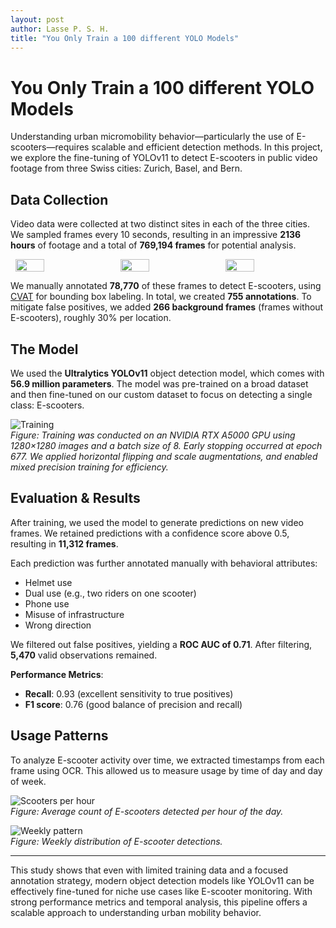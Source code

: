 ```yaml
---
layout: post  
author: Lasse P. S. H.  
title: "You Only Train a 100 different YOLO Models"  
---
```


# You Only Train a 100 different YOLO Models

Understanding urban micromobility behavior—particularly the use of E-scooters—requires scalable and efficient detection methods. In this project, we explore the fine-tuning of YOLOv11 to detect E-scooters in public video footage from three Swiss cities: Zurich, Basel, and Bern.

## Data Collection

Video data were collected at two distinct sites in each of the three cities. We sampled frames every 10 seconds, resulting in an impressive **2136 hours** of footage and a total of **769,194 frames** for potential analysis.

<div style="display:flex; justify-content:space-around;">
  <img src="/img/zurich.png" width="30%" />
  <img src="/img/basel.png" width="30%" />
  <img src="/img/bern.png" width="30%" />
</div>

We manually annotated **78,770** of these frames to detect E-scooters, using [CVAT](https://github.com/opencv/cvat) for bounding box labeling. In total, we created **755 annotations**. To mitigate false positives, we added **266 background frames** (frames without E-scooters), roughly 30% per location.

## The Model

We used the **Ultralytics YOLOv11** object detection model, which comes with **56.9 million parameters**. The model was pre-trained on a broad dataset and then fine-tuned on our custom dataset to focus on detecting a single class: E-scooters.

![Training](img/training.png)  
*Figure: Training was conducted on an NVIDIA RTX A5000 GPU using 1280×1280 images and a batch size of 8. Early stopping occurred at epoch 677. We applied horizontal flipping and scale augmentations, and enabled mixed precision training for efficiency.*

## Evaluation & Results

After training, we used the model to generate predictions on new video frames. We retained predictions with a confidence score above 0.5, resulting in **11,312 frames**.

Each prediction was further annotated manually with behavioral attributes:
- Helmet use
- Dual use (e.g., two riders on one scooter)
- Phone use
- Misuse of infrastructure
- Wrong direction

We filtered out false positives, yielding a **ROC AUC of 0.71**. After filtering, **5,470** valid observations remained.

**Performance Metrics**:
- **Recall**: 0.93 (excellent sensitivity to true positives)
- **F1 score**: 0.76 (good balance of precision and recall)

## Usage Patterns

To analyze E-scooter activity over time, we extracted timestamps from each frame using OCR. This allowed us to measure usage by time of day and day of week.

![Scooters per hour](img/obs_per_hour.png)  
*Figure: Average count of E-scooters detected per hour of the day.*

![Weekly pattern](img/week_hour.png)  
*Figure: Weekly distribution of E-scooter detections.*

---

This study shows that even with limited training data and a focused annotation strategy, modern object detection models like YOLOv11 can be effectively fine-tuned for niche use cases like E-scooter monitoring. With strong performance metrics and temporal analysis, this pipeline offers a scalable approach to understanding urban mobility behavior.